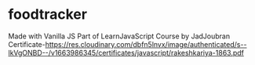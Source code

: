 # foodtracker
Made with Vanilla JS
Part of LearnJavaScript Course by JadJoubran
Certificate-https://res.cloudinary.com/dbfn5lnvx/image/authenticated/s--lkVgONBD--/v1663986345/certificates/javascript/rakeshkariya-1863.pdf
